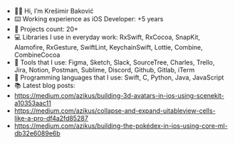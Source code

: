 - 👋🏻 Hi, I’m Krešimir Baković
- ⌨️ Working experience as iOS Developer: +5 years
- 💼 Projects count: 20+
- 💻 Libraries I use in everyday work: RxSwift, RxCocoa, SnapKit, Alamofire, RxGesture, SwiftLint, KeychainSwift, Lottie, Combine, CombineCocoa
- 📱 Tools that I use: Figma, Sketch, Slack, SourceTree, Charles, Trello, Jira, Notion, Postman, Sublime, Discord, Github, Gitlab, iTerm
- 🧮 Programming languages that I use: Swift, C, Python, Java, JavaScript
- 📚 Latest blog posts:
- https://medium.com/azikus/building-3d-avatars-in-ios-using-scenekit-a10353aac11  
- https://medium.com/azikus/collapse-and-expand-uitableview-cells-like-a-pro-df4a2fd85287  
- https://medium.com/azikus/building-the-pokédex-in-ios-using-core-ml-db32e6089e6b  
